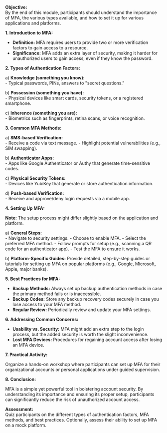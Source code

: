 **Objective:**  
By the end of this module, participants should understand the importance of MFA, the various types available, and how to set it up for various applications and platforms.

**1. Introduction to MFA:**  
   - **Definition:** MFA requires users to provide two or more verification factors to gain access to a resource.
   - **Significance:** MFA adds an extra layer of security, making it harder for unauthorized users to gain access, even if they know the password.

**2. Types of Authentication Factors:**

   a) **Knowledge (something you know):**  
      - Typical passwords, PINs, answers to "secret questions."
   
   b) **Possession (something you have):**  
      - Physical devices like smart cards, security tokens, or a registered smartphone.
   
   c) **Inherence (something you are):**  
      - Biometrics such as fingerprints, retina scans, or voice recognition.

**3. Common MFA Methods:**

   a) **SMS-based Verification:**  
      - Receive a code via text message.
      - Highlight potential vulnerabilities (e.g., SIM swapping).
   
   b) **Authenticator Apps:**  
      - Apps like Google Authenticator or Authy that generate time-sensitive codes.
   
   c) **Physical Security Tokens:**  
      - Devices like YubiKey that generate or store authentication information.
   
   d) **Push-based Verification:**  
      - Receive and approve/deny login requests via a mobile app.

**4. Setting Up MFA:**

   **Note:** The setup process might differ slightly based on the application and platform.

   a) **General Steps:**  
      - Navigate to security settings.
      - Choose to enable MFA.
      - Select the preferred MFA method.
      - Follow prompts for setup (e.g., scanning a QR code for an authenticator app).
      - Test the MFA to ensure it works.

   b) **Platform-Specific Guides:** Provide detailed, step-by-step guides or tutorials for setting up MFA on popular platforms (e.g., Google, Microsoft, Apple, major banks).

**5. Best Practices for MFA:**

   - **Backup Methods:** Always set up backup authentication methods in case the primary method fails or is inaccessible.
   - **Backup Codes:** Store any backup recovery codes securely in case you lose access to your MFA method.
   - **Regular Review:** Periodically review and update your MFA settings.

**6. Addressing Common Concerns:**

   - **Usability vs. Security:** MFA might add an extra step to the login process, but the added security is worth the slight inconvenience.
   - **Lost MFA Devices:** Procedures for regaining account access after losing an MFA device.

**7. Practical Activity:**  

   Organize a hands-on workshop where participants can set up MFA for their organizational accounts or personal applications under guided supervision.

**8. Conclusion:**  

   MFA is a simple yet powerful tool in bolstering account security. By understanding its importance and ensuring its proper setup, participants can significantly reduce the risk of unauthorized account access.

**Assessment:**  
Quiz participants on the different types of authentication factors, MFA methods, and best practices. Optionally, assess their ability to set up MFA on a mock platform.